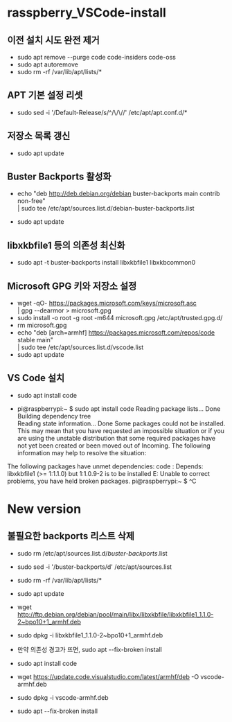 # rasspberry_VSCode-install

## 이전 설치 시도 완전 제거
- sudo apt remove --purge code code-insiders code-oss
- sudo apt autoremove
- sudo rm -rf /var/lib/apt/lists/*

## APT 기본 설정 리셋
- sudo sed -i '/Default-Release/s/^/\\/\\//' /etc/apt/apt.conf.d/*
 
## 저장소 목록 갱신
- sudo apt update

## Buster Backports 활성화
- echo "deb http://deb.debian.org/debian buster-backports main contrib non-free" \
| sudo tee /etc/apt/sources.list.d/debian-buster-backports.list

- sudo apt update

## libxkbfile1 등의 의존성 최신화
- sudo apt -t buster-backports install libxkbfile1 libxkbcommon0

## Microsoft GPG 키와 저장소 설정
- wget -qO- https://packages.microsoft.com/keys/microsoft.asc \
| gpg --dearmor > microsoft.gpg
- sudo install -o root -g root -m644 microsoft.gpg /etc/apt/trusted.gpg.d/
- rm microsoft.gpg
- echo "deb [arch=armhf] https://packages.microsoft.com/repos/code stable main" \
| sudo tee /etc/apt/sources.list.d/vscode.list
- sudo apt update

## VS Code 설치
- sudo apt install code


- pi@raspberrypi:~ $ sudo apt install code
Reading package lists... Done
Building dependency tree       
Reading state information... Done
Some packages could not be installed. This may mean that you have
requested an impossible situation or if you are using the unstable
distribution that some required packages have not yet been created
or been moved out of Incoming.
The following information may help to resolve the situation:

The following packages have unmet dependencies:
 code : Depends: libxkbfile1 (>= 1:1.1.0) but 1:1.0.9-2 is to be installed
E: Unable to correct problems, you have held broken packages.
pi@raspberrypi:~ $ ^C


# New version

## 불필요한 backports 리스트 삭제
- sudo rm /etc/apt/sources.list.d/*buster-backports*.list
- sudo sed -i '/buster-backports/d' /etc/apt/sources.list
- sudo rm -rf /var/lib/apt/lists/*
- sudo apt update

- wget http://ftp.debian.org/debian/pool/main/libx/libxkbfile/libxkbfile1_1.1.0-2~bpo10+1_armhf.deb
- sudo dpkg -i libxkbfile1_1.1.0-2~bpo10+1_armhf.deb
- 만약 의존성 경고가 뜨면, sudo apt --fix-broken install
- sudo apt install code


- wget https://update.code.visualstudio.com/latest/armhf/deb -O vscode-armhf.deb
- sudo dpkg -i vscode-armhf.deb
- sudo apt --fix-broken install

